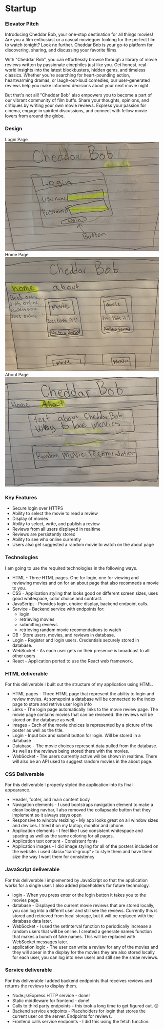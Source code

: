# Startup
### Elevator Pitch
Introducing Cheddar Bob, your one-stop destination for all things movies! Are you a film enthusiast or a casual moviegoer looking for the perfect film to watch tonight? Look no further. Cheddar Bob is your go-to platform for discovering, sharing, and discussing your favorite films.

With "Cheddar Bob", you can effortlessly browse through a library of movie reviews written by passionate cinephiles just like you. Get honest, real-world insights into the latest blockbusters, hidden gems, and timeless classics. Whether you're searching for heart-pounding action, heartwarming dramas, or laugh-out-loud comedies, our user-generated reviews help you make informed decisions about your next movie night.

But that's not all! "Cheddar Bob" also empowers you to become a part of our vibrant community of film buffs. Share your thoughts, opinions, and critiques by writing your own movie reviews. Express your passion for cinema, engage in spirited discussions, and connect with fellow movie lovers from around the globe.
### Design
Login Page
![Screenshot](IMG_2127.jpg)
Home Page
![Screenshot](IMG_2128.jpg)
About Page
![Screenshot](IMG_2129.jpg)

### Key Features
- Secure login over HTTPS
- Ability to select the movie to read a review
- Display of movies
- Ability to select, write, and publish a review
- Reviews from all users displayed in realtime
- Reviews are persistently stored
- Ability to see who online currently
- Users also get suggested a random movie to watch on the about page
### Technologies
I am going to use the required technologies in the following ways.

- HTML - Three HTML pages. One for login, one for viewing and reviewing movies and on for an about page that also recomneds a movie to you.
- CSS - Application styling that looks good on different screen sizes, uses good whitespace, color choice and contrast.
- JavaScript - Provides login, choice display, backend endpoint calls.
- Service - Backend service with endpoints for:
  * login
  * retrieving movies
  * submitting reviews
  * retrieving random movie recomendations to watch
- DB - Store users, movies, and reviews in database.
- Login - Register and login users. Credentials securely stored in database.
- WebSocket - As each user gets on their presence is broadcast to all other users.
- React - Application ported to use the React web framework.

### HTML deliverable
For this deliverable I built out the structure of my application using HTML.

- HTML pages - Three HTML page that represent the ability to login and review movies. At somepoint a database will be connected to the index page to store and retrive user login info
- Links - The login page automatically links to the movie review page. The movie page contains movies that can be reviewed. the reviews will be stored on the database as well.
- Images - Each of the movie choices is represented by a picture of the poster as well as the title.
- Login - Input box and submit button for login. Will be stored in a database
- Database - The movie choices represent data pulled from the database. As well as the reviews being stored there with the movies.
- WebSocket - The users currently active will be shown in realtime. There will also be an API used to suggest random movies in the about page.

### CSS Deliverable

For this deliverable I properly styled the application into its final appearance.
- Header, footer, and main content body
- Navigation elements - I used bootstraps navigation element to make a clean looking navbar, I also removed the collapsable button that they implement so it always stays open
- Responsive to window resizing - My app looks great on all window sizes and devices. I tried it on my laptop, monitor and iphone.
- Application elements - I feel like I use consistent whitespace and spacing as well as the same coloring for all pages.
- Application text content - Consistent fonts
- Application images - I did image styling for all of the posters included on the website. i used class="card-group"> to style them and have them size the way I want them for consistency 

### JavaScript deliverable


For this deliverable I implemented by JavaScript so that the application works for a single user. I also added placeholders for future technology.

- login - When you press enter or the login button it takes you to the movies page.
- database - Displayed the current movie reviews that are stored locally, you can log into a differnt user and still see the reviews. Currently this is stored and retrieved from local storage, but it will be replaced with the database data later.
- WebSocket - I used the setInterval function to periodically increase a random users that will be online. I created a generate names function that makes a bunch of fake names. This will be replaced with WebSocket messages later.
- application logic - The user can write a review for any of the movies and they will apear in the display for the movies they are also stored locally for each user, you can log into new users and still see the smae reviews.

### Service deliverable
For this deliverable I added backend endpoints that receives reviews and returns the reviews to display them.

- Node.js/Express HTTP service - done!
- Static middleware for frontend - done!
- Calls to third party endpoints - this took a long time to get figured out. 😔
- Backend service endpoints - Placeholders for login that stores the current user on the server. Endpoints for reviews.
- Frontend calls service endpoints - I did this using the fetch function.
